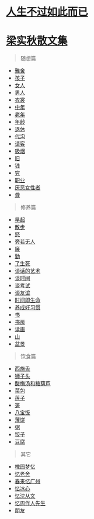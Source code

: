 <link href="../../css/style.css" rel="stylesheet" type="text/css" />

# [人生不过如此而已](../文摘与小说/人生不过如此而已.md)
# [梁实秋散文集](http://m.rain8.com/view.php?aid=9168)

> 随想篇

<div class="pages">

- [雅舍](http://www.rain8.com/article/class4/6780.htm)
- [孩子](http://www.rain8.com/article/class4/6986.htm)
- [女人](http://www.rain8.com/article/class4/7208.htm)
- [男人](http://www.rain8.com/article/class4/7364.htm)
- [衣裳](http://www.rain8.com/article/class4/7532.htm)
- [中年](http://www.rain8.com/article/class4/7675.htm)
- [老年](http://www.rain8.com/article/class4/7772.htm)
- [年龄](http://www.rain8.com/article/class4/7897.htm)
- [退休](http://www.rain8.com/article/class4/8009.htm)
- [代沟](http://www.rain8.com/article/class4/8160.htm)
- [请客](梁实秋散文集/请客.md)
- [吸烟](http://www.rain8.com/article/class4/201112/8674.htm)
- [旧](http://www.rain8.com/article/class4/201202/8857.htm)
- [钱](http://www.rain8.com/article/class4/201202/8970.htm)
- [穷](http://www.rain8.com/article/class4/201202/9061.htm)
- [职业](http://www.rain8.com/article/class4/201203/9297.htm)
- [厌恶女性者](http://www.rain8.com/article/class4/201203/9397.htm)
- [聋](http://www.rain8.com/article/class4/201203/9518.htm)

</div>

> 修养篇

<div class="pages">

- [早起](http://www.rain8.com/article/class4/201204/9631.htm)
- [散步](http://www.rain8.com/article/class4/201204/9732.htm)
- [怒](http://www.rain8.com/article/class4/201204/9830.htm)
- [旁若无人](http://www.rain8.com/article/class4/201205/9935.htm)
- [廉](http://www.rain8.com/article/class4/201205/10038.htm)
- [勤](http://www.rain8.com/article/class4/201205/10163.htm)
- [了生死](http://www.rain8.com/article/class4/201205/10286.htm)
- [谈话的艺术](http://www.rain8.com/article/class4/201206/10396.htm)
- [谈时间](http://www.rain8.com/article/class4/201206/10493.htm)
- [谈考试](http://www.rain8.com/article/class4/201206/10586.htm)
- [谈友谊](http://www.rain8.com/article/class4/201207/10694.htm)
- [时间即生命](http://www.rain8.com/article/class4/201207/10787.htm)
- [养成好习惯](http://www.rain8.com/article/class4/201207/10879.htm)
- [书](http://www.rain8.com/article/class4/201208/10978.htm)
- [书房](http://www.rain8.com/article/class4/201208/11072.htm)
- [读画](http://www.rain8.com/article/class4/201208/11189.htm)
- [山](http://www.rain8.com/article/class4/201209/11324.htm)
- [盆景](http://www.rain8.com/article/class4/201209/11463.htm)

</div>

> 饮食篇

<div class="pages">

- [西施舌](http://www.rain8.com/article/class4/201209/11668.htm)
- [狮子头](http://www.rain8.com/article/class4/201210/11774.htm)
- [酸梅汤和糖葫芦](http://www.rain8.com/article/class4/201210/12038.htm)
- [菜包](http://www.rain8.com/article/class4/201211/12213.htm)
- [莲子](http://www.rain8.com/article/class4/201211/12336.htm)
- [笋](http://www.rain8.com/article/class4/201211/12488.htm)
- [八宝饭](http://www.rain8.com/article/class4/201211/12611.htm)
- [薄饼](http://www.rain8.com/article/class4/201212/12764.htm)
- [粥](http://www.rain8.com/article/class4/201212/12884.htm)
- [饺子](http://www.rain8.com/article/class4/201212/13054.htm)
- [豆腐](http://www.rain8.com/article/class4/201301/13150.htm)

</div>

> 其它

<div class="pages">

- [槐园梦忆](http://www.rain8.com/article/class4/201301/13273.htm)
- [忆老舍](http://www.rain8.com/article/class4/201301/13381.htm)
- [春来忆广州](http://www.rain8.com/article/class4/201301/13502.htm)
- [忆冰心](http://www.rain8.com/article/class4/201302/13685.htm)
- [忆沈从文](http://www.rain8.com/article/class4/201302/13825.htm)
- [忆周作人先生](http://www.rain8.com/article/class4/201303/13961.htm)
- [朋友](https://mp.weixin.qq.com/s?__biz=MzA5NTA5NjQ3NA==&mid=2649752036&idx=2&sn=909f822b4c96d8cc78648d1fc08ac8e1&chksm=88403a11bf37b307ccfe5b4a914515c56c1b1b843a5d57861d87559e007d215b50f8d9e4fd9c&scene=132#wechat_redirect)

</div>

